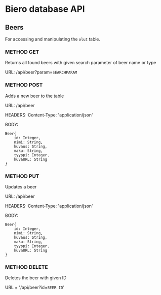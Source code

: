 # Biero database API


## Beers
For accessing and manipulating the `olut` table.

### METHOD GET
Returns all found beers with given search parameter of beer name or type

URL: /api/beer?param=`SEARCHPARAM`



### METHOD POST
Adds a new beer to the table

URL: /api/beer

HEADERS: Content-Type: 'application/json'

BODY: 

    Beer{
        id: Integer,
        nimi: String,
        kuvaus: String,
        maku: String,
        tyyppi: Integer,
        kuvaURL: String
    }

### METHOD PUT
Updates a beer

URL: /api/beer

HEADERS: Content-Type: 'application/json'

BODY: 
    
    Beer{
        id: Integer,
        nimi: String,
        kuvaus: String,
        maku: String,
        tyyppi: Integer,
        kuvaURL: String
    }

### METHOD DELETE
Deletes the beer with given ID

URL = '/api/beer?id=`BEER ID`'
